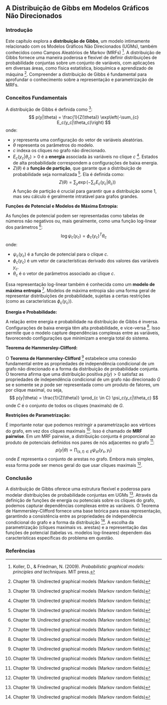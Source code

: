 ## A Distribuição de Gibbs em Modelos Gráficos Não Direcionados

### Introdução
Este capítulo explora a **distribuição de Gibbs**, um modelo intimamente relacionado com os Modelos Gráficos Não Direcionados (UGMs), também conhecidos como Campos Aleatórios de Markov (MRFs) [^1]. A distribuição de Gibbs fornece uma maneira poderosa e flexível de definir distribuições de probabilidade conjuntas sobre um conjunto de variáveis, com aplicações em diversas áreas, como física estatística, bioquímica e aprendizado de máquina [^6]. Compreender a distribuição de Gibbs é fundamental para aprofundar o conhecimento sobre a representação e parametrização de MRFs.

### Conceitos Fundamentais
A distribuição de Gibbs é definida como [^6]:
$$ p(y|\theta) = \frac{1}{Z(\theta)} \exp\left(-\sum_{c} E_c(y_c|\theta_c)\right) $$
onde:
*   $y$ representa uma configuração do vetor de variáveis aleatórias.
*   $\theta$ representa os parâmetros do modelo.
*   $c$ indexa os cliques no grafo não direcionado.
*   $E_c(y_c|\theta_c) > 0$ é a **energia** associada às variáveis no clique $c$ [^6]. Estados de alta probabilidade correspondem a configurações de baixa energia.
*   $Z(\theta)$ é a **função de partição**, que garante que a distribuição de probabilidade seja normalizada [^6]. Ela é definida como:
    $$     Z(\theta) = \sum_{y} \exp\left(-\sum_{c} E_c(y_c|\theta_c)\right)     $$
    A função de partição é crucial para garantir que a distribuição some 1, mas seu cálculo é geralmente intratável para grafos grandes.

**Funções de Potencial e Modelos de Máxima Entropia:**

As funções de potencial podem ser representadas como tabelas de números não negativos ou, mais geralmente, como uma função log-linear dos parâmetros [^6]:
$$ \log \psi_c(y_c) = \phi_c(y_c)^T \theta_c $$
onde:
*   $\psi_c(y_c)$ é a função de potencial para o clique $c$.
*   $\phi_c(y_c)$ é um vetor de características derivado dos valores das variáveis $y_c$.
*   $\theta_c$ é o vetor de parâmetros associado ao clique $c$.

Essa representação log-linear também é conhecida como um **modelo de máxima entropia** [^6]. Modelos de máxima entropia são uma forma geral de representar distribuições de probabilidade, sujeitas a certas restrições (como as características $\phi_c(y_c)$).

**Energia e Probabilidade:**

A relação entre energia e probabilidade na distribuição de Gibbs é inversa. Configurações de baixa energia têm alta probabilidade, e vice-versa [^6]. Isso permite que o modelo capture dependências complexas entre as variáveis, favorecendo configurações que minimizam a energia total do sistema.

**Teorema de Hammersley-Clifford:**

O **Teorema de Hammersley-Clifford** [^6] estabelece uma conexão fundamental entre as propriedades de independência condicional de um grafo não direcionado e a forma da distribuição de probabilidade conjunta. O teorema afirma que uma distribuição positiva $p(y) > 0$ satisfaz as propriedades de independência condicional de um grafo não direcionado $G$ se e somente se $p$ pode ser representada como um produto de fatores, um por clique maximal, ou seja,
$$ p(y|\theta) = \frac{1}{Z(\theta)} \prod_{c \in C} \psi_c(y_c|\theta_c) $$
onde $C$ é o conjunto de todos os cliques (maximals) de $G$.

**Restrições de Parametrização:**

É importante notar que podemos restringir a parametrização aos vértices do grafo, em vez dos cliques maximais [^6]. Isso é chamado de **MRF pairwise**.  Em um MRF pairwise, a distribuição conjunta é proporcional ao produto de potenciais definidos nos pares de nós adjacentes no grafo [^6]:
$$ p(y|\theta) \propto \prod_{(s,t) \in E} \psi_{st}(y_s, y_t) $$
onde $E$ representa o conjunto de arestas no grafo. Embora mais simples, essa forma pode ser menos geral do que usar cliques maximais [^6].

### Conclusão
A distribuição de Gibbs oferece uma estrutura flexível e poderosa para modelar distribuições de probabilidade conjuntas em UGMs [^6]. Através da definição de funções de energia ou potenciais sobre os cliques do grafo, podemos capturar dependências complexas entre as variáveis. O Teorema de Hammersley-Clifford fornece uma base teórica para essa representação, garantindo a consistência entre as propriedades de independência condicional do grafo e a forma da distribuição [^6]. A escolha da parametrização (cliques maximais vs. arestas) e a representação das funções de potencial (tabelas vs. modelos log-lineares) dependem das características específicas do problema em questão. <!-- END -->

### Referências
[^1]: Koller, D., & Friedman, N. (2009). *Probabilistic graphical models: principles and techniques*. MIT press.
[^6]: Chapter 19. Undirected graphical models (Markov random fields)
<!-- END -->